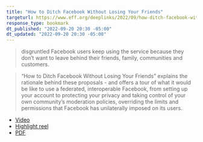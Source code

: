 ```yaml
---
title: "How to Ditch Facebook Without Losing Your Friends"
targeturl: https://www.eff.org/deeplinks/2022/09/how-ditch-facebook-without-losing-your-friends-or-family-customers-or-communities 
response_type: bookmark
dt_published: "2022-09-20 20:30 -05:00"
dt_updated: "2022-09-20 20:30 -05:00"
---
```


> disgruntled Facebook users keep using the service because they don’t want to leave behind their friends, family, communities and customers.

> “How to Ditch Facebook Without Losing Your Friends” explains the rationale behind these proposals - and offers a tour of what it would be like to use a federated, interoperable Facebook, from setting up your account to protecting your privacy and taking control of your own community’s moderation policies, overriding the limits and permissions that Facebook has unilaterally imposed on its users.

- [Video](https://archive.org/details/interoperable-facebook)
- [Highlight reel](https://archive.org/details/interoperable-facebook-fictional-scenarios)
- [PDF](https://www.eff.org/files/2022/09/12/interoperablefacebook-2022_0.pdf)
